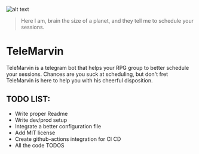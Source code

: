 ![alt text](https://hitchhikersguidegalaxy.github.io/imagens/characters/marvin.png)

> Here I am, brain the size of a planet, and they tell me to schedule your sessions.

# TeleMarvin

TeleMarvin is a telegram bot that helps your RPG group to better schedule your sessions. Chances are you suck at scheduling, but don't fret TeleMarvin is here to help you with his cheerful disposition.

## TODO LIST:
* Write proper Readme
* Write dev/prod setup
* Integrate a better configuration file
* Add MIT license
* Create github-actions integration for CI CD
* All the code TODOS
